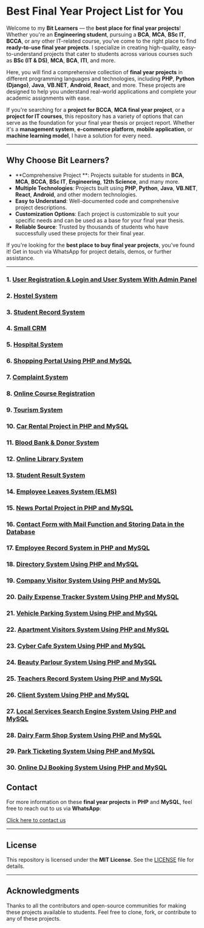 # Best Final Year Project List for You

Welcome to my **Bit Learners** — the **best place for final year projects**! Whether you're an **Engineering student**, pursuing a **BCA**, **MCA**, **BSc IT**, **BCCA**, or any other IT-related course, you’ve come to the right place to find **ready-to-use final year projects**. I specialize in creating high-quality, easy-to-understand projects that cater to students across various courses such as **BSc (IT & DS)**, **MCA**, **BCA**, **ITI**, and more.

Here, you will find a comprehensive collection of **final year projects** in different programming languages and technologies, including **PHP**, **Python (Django)**, **Java**, **VB.NET**, **Android**, **React**, and more. These projects are designed to help you understand real-world applications and complete your academic assignments with ease.

If you're searching for a **project for BCCA**, **MCA final year project**, or a **project for IT courses**, this repository has a variety of options that can serve as the foundation for your final year thesis or project report. Whether it's a **management system**, **e-commerce platform**, **mobile application**, or **machine learning model**, I have a solution for every need.

---

## Why Choose Bit Learners?

- **Comprehensive Project **: Projects suitable for students in **BCA**, **MCA**, **BCCA**, **BSc IT**, **Engineering**, **12th Science**, and many more.
- **Multiple Technologies**: Projects built using **PHP**, **Python**, **Java**, **VB.NET**, **React**, **Android**, and other modern technologies.
- **Easy to Understand**: Well-documented code and comprehensive project descriptions.
- **Customization Options**: Each project is customizable to suit your specific needs and can be used as a base for your final year thesis.
- **Reliable Source**: Trusted by thousands of students who have successfully used these projects for their final year.

If you're looking for the **best place to buy final year projects**, you've found it! Get in touch via WhatsApp for project details, demos, or further assistance.

---



### 1. [User Registration & Login and User System With Admin Panel](https://api.whatsapp.com/send?phone=919860303985&text=hello%20bitlearners%0A%20i%20want%20to%20know%20more%20information%20about%20this%20project%20and%20User%20Registration%20%26%20Login%20and%20User%20System%20With%20admin%20panel)
### 2. [Hostel System](https://api.whatsapp.com/send?phone=919860303985&text=hello%20bitlearners%0A%20i%20want%20to%20know%20more%20information%20about%20this%20project%20and%20Hostel%20System)
### 3. [Student Record System](https://api.whatsapp.com/send?phone=919860303985&text=hello%20bitlearners%0A%20i%20want%20to%20know%20more%20information%20about%20this%20project%20and%20Student%20Record%20System)
### 4. [Small CRM](https://api.whatsapp.com/send?phone=919860303985&text=hello%20bitlearners%0A%20i%20want%20to%20know%20more%20information%20about%20this%20project%20and%20Small%20CRM)
### 5. [Hospital System](https://api.whatsapp.com/send?phone=919860303985&text=hello%20bitlearners%0A%20i%20want%20to%20know%20more%20information%20about%20this%20project%20and%20Hospital%20System)
### 6. [Shopping Portal Using PHP and MySQL](https://api.whatsapp.com/send?phone=919860303985&text=hello%20bitlearners%0A%20i%20want%20to%20know%20more%20information%20about%20this%20project%20and%20Shopping%20Portal%20Using%20PHP%20and%20MySQL)
### 7. [Complaint System](https://api.whatsapp.com/send?phone=919860303985&text=hello%20bitlearners%0A%20i%20want%20to%20know%20more%20information%20about%20this%20project%20and%20Complaint%20System)
### 8. [Online Course Registration](https://api.whatsapp.com/send?phone=919860303985&text=hello%20bitlearners%0A%20i%20want%20to%20know%20more%20information%20about%20this%20project%20and%20Online%20Course%20Registration)
### 9. [Tourism System](https://api.whatsapp.com/send?phone=919860303985&text=hello%20bitlearners%0A%20i%20want%20to%20know%20more%20information%20about%20this%20project%20and%20Tourism%20System)
### 10. [Car Rental Project in PHP and MySQL](https://api.whatsapp.com/send?phone=919860303985&text=hello%20bitlearners%0A%20i%20want%20to%20know%20more%20information%20about%20this%20project%20and%20Car%20Rental%20Project%20in%20PHP%20and%20MySQL)
### 11. [Blood Bank & Donor System](https://api.whatsapp.com/send?phone=919860303985&text=hello%20bitlearners%0A%20i%20want%20to%20know%20more%20information%20about%20this%20project%20and%20Blood%20Bank%20%26%20Donor%20System)
### 12. [Online Library System](https://api.whatsapp.com/send?phone=919860303985&text=hello%20bitlearners%0A%20i%20want%20to%20know%20more%20information%20about%20this%20project%20and%20Online%20Library%20System)
### 13. [Student Result System](https://api.whatsapp.com/send?phone=919860303985&text=hello%20bitlearners%0A%20i%20want%20to%20know%20more%20information%20about%20this%20project%20and%20Student%20Result%20System)
### 14. [Employee Leaves System (ELMS)](https://api.whatsapp.com/send?phone=919860303985&text=hello%20bitlearners%0A%20i%20want%20to%20know%20more%20information%20about%20this%20project%20and%20Employee%20Leaves%20System%20%28ELMS%29)
### 15. [News Portal Project in PHP and MySQL](https://api.whatsapp.com/send?phone=919860303985&text=hello%20bitlearners%0A%20i%20want%20to%20know%20more%20information%20about%20this%20project%20and%20News%20Portal%20Project%20in%20PHP%20and%20MySQL)
### 16. [Contact Form with Mail Function and Storing Data in the Database](https://api.whatsapp.com/send?phone=919860303985&text=hello%20bitlearners%0A%20i%20want%20to%20know%20more%20information%20about%20this%20project%20and%20Contact%20Form%20with%20Mail%20Function%20and%20Storing%20Data%20in%20Database)
### 17. [Employee Record System in PHP and MySQL](https://api.whatsapp.com/send?phone=919860303985&text=hello%20bitlearners%0A%20i%20want%20to%20know%20more%20information%20about%20this%20project%20and%20Employee%20Record%20System%20in%20PHP%20and%20MySQL)
### 18. [Directory System Using PHP and MySQL](https://api.whatsapp.com/send?phone=919860303985&text=hello%20bitlearners%0A%20i%20want%20to%20know%20more%20information%20about%20this%20project%20and%20Directory%20System%20Using%20PHP%20and%20MySQL)
### 19. [Company Visitor System Using PHP and MySQL](https://api.whatsapp.com/send?phone=919860303985&text=hello%20bitlearners%0A%20i%20want%20to%20know%20more%20information%20about%20this%20project%20and%20Company%20Visitor%20System%20Using%20PHP%20and%20MySQL)
### 20. [Daily Expense Tracker System Using PHP and MySQL](https://api.whatsapp.com/send?phone=919860303985&text=hello%20bitlearners%0A%20i%20want%20to%20know%20more%20information%20about%20this%20project%20and%20Daily%20Expense%20Tracker%20System%20Using%20PHP%20and%20MySQL)
### 21. [Vehicle Parking System Using PHP and MySQL](https://api.whatsapp.com/send?phone=919860303985&text=hello%20bitlearners%0A%20i%20want%20to%20know%20more%20information%20about%20this%20project%20and%20Vehicle%20Parking%20System%20Using%20PHP%20and%20MySQL)
### 22. [Apartment Visitors System Using PHP and MySQL](https://api.whatsapp.com/send?phone=919860303985&text=hello%20bitlearners%0A%20i%20want%20to%20know%20more%20information%20about%20this%20project%20and%20Apartment%20Visitors%20System%20Using%20PHP%20and%20MySQL)
### 23. [Cyber Cafe System Using PHP and MySQL](https://api.whatsapp.com/send?phone=919860303985&text=hello%20bitlearners%0A%20i%20want%20to%20know%20more%20information%20about%20this%20project%20and%20Cyber%20Cafe%20System%20Using%20PHP%20and%20MySQL)
### 24. [Beauty Parlour System Using PHP and MySQL](https://api.whatsapp.com/send?phone=919860303985&text=hello%20bitlearners%0A%20i%20want%20to%20know%20more%20information%20about%20this%20project%20and%20Beauty%20Parlour%20System%20Using%20PHP%20and%20MySQL)
### 25. [Teachers Record System Using PHP and MySQL](https://api.whatsapp.com/send?phone=919860303985&text=hello%20bitlearners%0A%20i%20want%20to%20know%20more%20information%20about%20this%20project%20and%20Teachers%20Record%20System%20Using%20PHP%20and%20MySQL)
### 26. [Client System Using PHP and MySQL](https://api.whatsapp.com/send?phone=919860303985&text=hello%20bitlearners%0A%20i%20want%20to%20know%20more%20information%20about%20this%20project%20and%20Client%20System%20Using%20PHP%20and%20MySQL)
### 27. [Local Services Search Engine System Using PHP and MySQL](https://api.whatsapp.com/send?phone=919860303985&text=hello%20bitlearners%0A%20i%20want%20to%20know%20more%20information%20about%20this%20project%20and%20Local%20Services%20Search%20Engine%20System%20Using%20PHP%20and%20MySQL)
### 28. [Dairy Farm Shop System Using PHP and MySQL](https://api.whatsapp.com/send?phone=919860303985&text=hello%20bitlearners%0A%20i%20want%20to%20know%20more%20information%20about%20this%20project%20and%20Dairy%20Farm%20Shop%20System%20Using%20PHP%20and%20MySQL)
### 29. [Park Ticketing System Using PHP and MySQL](https://api.whatsapp.com/send?phone=919860303985&text=hello%20bitlearners%0A%20i%20want%20to%20know%20more%20information%20about%20this%20project%20and%20Park%20Ticketing%20System%20Using%20PHP%20and%20MySQL)
### 30. [Online DJ Booking System Using PHP and MySQL](https://api.whatsapp.com/send?phone=919860303985&text=hello%20bitlearners%0A%20i%20want%20to%20know%20more%20information%20about%20this%20project%20and%20Online%20DJ%20Booking%20System%20Using%20PHP%20and%20MySQL)




## Contact

For more information on these **final year projects** in **PHP** and **MySQL**, feel free to reach out to us via **WhatsApp**:

[Click here to contact us](https://api.whatsapp.com/send?phone=919860303985)

---

## License

This repository is licensed under the **MIT License**. See the [LICENSE](LICENSE) file for details.

---

## Acknowledgments

Thanks to all the contributors and open-source communities for making these projects available to students. Feel free to clone, fork, or contribute to any of these projects.

